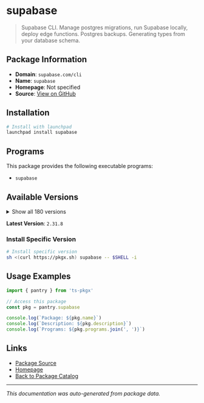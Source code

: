 # supabase

> Supabase CLI. Manage postgres migrations, run Supabase locally, deploy edge functions. Postgres backups. Generating types from your database schema.

## Package Information

- **Domain**: `supabase.com/cli`
- **Name**: `supabase`
- **Homepage**: Not specified
- **Source**: [View on GitHub](https://github.com/pkgxdev/pantry/tree/main/projects/supabase.com/cli/package.yml)

## Installation

```bash
# Install with launchpad
launchpad install supabase
```

## Programs

This package provides the following executable programs:

- `supabase`

## Available Versions

<details>
<summary>Show all 180 versions</summary>

- `2.31.8`, `2.31.7`, `2.31.4`, `2.30.4`, `2.26.9`
- `2.24.3`, `2.23.4`, `2.22.12`, `2.22.6`, `2.22.4`
- `2.20.12`, `2.20.5`, `2.20.3`, `2.19.7`, `2.19.6`
- `2.19.5`, `2.15.8`, `2.12.1`, `2.12.0`, `2.9.6`
- `2.6.8`, `2.2.1`, `2.1.1`, `2.0.0`, `1.226.3`
- `1.223.10`, `1.223.7`, `1.219.2`, `1.219.0`, `1.215.0`
- `1.207.9`, `1.207.8`, `1.204.3`, `1.203.0`, `1.200.3`
- `1.192.5`, `1.191.3`, `1.190.0`, `1.188.4`, `1.187.10`
- `1.187.8`, `1.187.3`, `1.183.5`, `1.178.2`, `1.176.10`
- `1.176.9`, `1.176.4`, `1.176.2`, `1.172.2`, `1.169.8`
- `1.169.6`, `1.167.4`, `1.165.0`, `1.164.1`, `1.163.6`
- `1.163.2`, `1.162.4`, `1.161.0`, `1.159.1`, `1.157.2`
- `1.157.1`, `1.153.4`, `1.153.1`, `1.151.1`, `1.150.0`
- `1.149.4`, `1.148.6`, `1.145.4`, `1.145.2`, `1.142.2`
- `1.142.1`, `1.138.1`, `1.138.0`, `1.137.3`, `1.137.2`
- `1.137.1`, `1.137.0`, `1.136.3`, `1.136.2`, `1.136.1`
- `1.136.0`, `1.135.0`, `1.134.8`, `1.134.6`, `1.134.5`
- `1.134.4`, `1.134.3`, `1.134.2`, `1.134.1`, `1.134.0`
- `1.133.3`, `1.133.2`, `1.133.1`, `1.133.0`, `1.132.1`
- `1.132.0`, `1.131.5`, `1.131.4`, `1.131.3`, `1.131.2`
- `1.131.1`, `1.131.0`, `1.130.0`, `1.129.3`, `1.129.2`
- `1.129.1`, `1.129.0`, `1.128.1`, `1.128.0`, `1.127.4`
- `1.127.3`, `1.127.2`, `1.127.1`, `1.127.0`, `1.126.2`
- `1.126.1`, `1.126.0`, `1.125.0`, `1.124.2`, `1.124.1`
- `1.124.0`, `1.123.6`, `1.123.5`, `1.123.4`, `1.123.3`
- `1.123.2`, `1.123.1`, `1.123.0`, `1.122.0`, `1.121.1`
- `1.121.0`, `1.120.0`, `1.119.1`, `1.119.0`, `1.118.2`
- `1.118.1`, `1.118.0`, `1.117.1`, `1.117.0`, `1.116.1`
- `1.116.0`, `1.115.5`, `1.115.4`, `1.115.3`, `1.115.2`
- `1.115.1`, `1.115.0`, `1.114.1`, `1.114.0`, `1.113.3`
- `1.113.2`, `1.113.1`, `1.113.0`, `1.112.2`, `1.112.1`
- `1.112.0`, `1.111.4`, `1.111.3`, `1.111.2`, `1.111.1`
- `1.111.0`, `1.110.3`, `1.110.2`, `1.110.1`, `1.110.0`
- `1.109.1`, `1.109.0`, `1.108.4`, `1.108.3`, `1.108.2`
- `1.108.1`, `1.108.0`, `1.107.1`, `1.107.0`, `1.106.1`
- `1.106.0`, `1.105.0`, `1.104.2`, `1.104.1`, `1.104.0`

</details>

**Latest Version**: `2.31.8`

### Install Specific Version

```bash
# Install specific version
sh <(curl https://pkgx.sh) supabase -- $SHELL -i
```

## Usage Examples

```typescript
import { pantry } from 'ts-pkgx'

// Access this package
const pkg = pantry.supabase

console.log(`Package: ${pkg.name}`)
console.log(`Description: ${pkg.description}`)
console.log(`Programs: ${pkg.programs.join(', ')}`)
```

## Links

- [Package Source](https://github.com/pkgxdev/pantry/tree/main/projects/supabase.com/cli/package.yml)
- [Homepage](#)
- [Back to Package Catalog](../../../package-catalog.md)

---

*This documentation was auto-generated from package data.*
